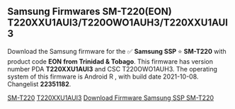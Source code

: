 <h2>Samsung Firmwares SM-T220(EON) T220XXU1AUI3/T220OWO1AUH3/T220XXU1AUI3</h2>
Download the Samsung firmware for the ✅ <strong>Samsung SSP </strong> ⭐ <strong>SM-T220</strong> with product code <strong>EON</strong> <strong> from Trinidad & Tobago</strong>. This firmware has version number PDA <strong>T220XXU1AUI3</strong> and CSC T220OWO1AUH3. The operating system of this firmware is Android R , with build date 2021-10-08. Changelist <strong>22351182</strong>.


[SM-T220](https://samfirm.shop/samsung/model/SM-T220)
[T220XXU1AUI3](https://samfirm.shop/samsung/pda/T220XXU1AUI3)
[Download Firmware Samsung SSP SM-T220](https://samfirm.shop/samsung/firmware/463827)
